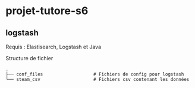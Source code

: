 # projet-tutore-s6


## logstash

Requis : Elastisearch, Logstash et Java

Structure de fichier

    .
    ├── conf_files                   # Fichiers de config pour logstash
    └── steam_csv                    # Fichiers csv contenant les données
